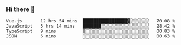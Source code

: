 ### Hi there 👋

<!--
**xin-code/Xin-code** is a ✨ _special_ ✨ repository because its `README.md` (this file) appears on your GitHub profile.

Here are some ideas to get you started:
<!--START_SECTION:waka-->
```text
Vue.js       12 hrs 54 mins  █████████████████▓░░░░░░░   70.08 % 
JavaScript   5 hrs 14 mins   ███████░░░░░░░░░░░░░░░░░░   28.42 % 
TypeScript   9 mins          ▒░░░░░░░░░░░░░░░░░░░░░░░░   00.83 % 
JSON         6 mins          ░░░░░░░░░░░░░░░░░░░░░░░░░   00.63 % 
```
<!--END_SECTION:waka-->
